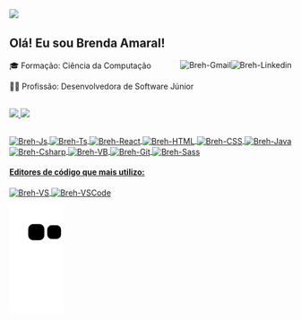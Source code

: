 <img width="1020px" height="auto" src="https://www.ipmaia.pt/pt/ensino_/ofertaformativa_/ctesp_/curso_32005/PublishingImages/CTeSP-PMJD.jpg?RenditionID=15" />

## Olá! Eu sou Brenda Amaral!

<div style: "display: inline_block">
  <a href="https://www.linkedin.com/in/brenda-amaral-710641209/" target="_blank"><img align="right" alt="Breh-Linkedin" src="https://img.shields.io/badge/-LinkedIn-blue?style=flat&logo=Linkedin&logoColor=white&link=https://www.linkedin.com/in/brenda-amaral-710641209/" target="_blank"></a>
  <a href="mailto:brendaamaral2001@gmail.com"><img align="right" alt="Breh-Gmail" src="https://img.shields.io/badge/-Gmail-red?style=flat&logo=Gmail&logoColor=white&link=brendaamaral2001@gmail.com" target="_blank"></a>
</div>

:mortar_board: Formação: Ciência da Computação

:woman_technologist: Profissão: Desenvolvedora de Software Júnior

<div><br>
  <a href="https://github.com/Breh2001/"/>
  <img height="160cm" src="https://github-readme-stats.vercel.app/api?username=Breh2001&show_icons=true&theme=swift"/>
  <img height="160cm" src="https://github-readme-stats.vercel.app/api/top-langs/?username=Breh2001&layout=compact&langs_count=16&theme=swift"/>
</div>

##

<div>
  
###
  
  
<div style: "display: inline_block">
  <img align="center" alt="Breh-Js" src="https://img.shields.io/badge/-Javascript-blue?style=flat&logo=JavaScript&logoColor=white&color=yellow"/>
  <img align="center" alt="Breh-Ts" src="https://img.shields.io/badge/-Typescript-blue?style=flat&logo=TypeScript&logoColor=white&color=blue"/>
  <img align="center" alt="Breh-React" src="https://img.shields.io/badge/-React-blue?style=flat&logo=React&logoColor=white&color=9cf"/>
  <img align="center" alt="Breh-HTML" src="https://img.shields.io/badge/-HTML-blue?style=flat&logo=HTML&logoColor=white&color=important"/>
  <img align="center" alt="Breh-CSS" src="https://img.shields.io/badge/-CSS-blue?style=flat&logo=CSS&logoColor=white&color=blue"/>
  <img align="center" alt="Breh-Java" src="https://img.shields.io/badge/-Java-blue?style=flat&logo=java&logoColor=white&color=yellow"/>
  <img align="center" alt="Breh-Csharp" src="https://img.shields.io/badge/-Csharp-blue?style=flat&logo=Csharp&logoColor=white&color=blueviolet"/>
  <img align="center" alt="Breh-VB" src="https://img.shields.io/badge/-VisualBasic.Net-blue?style=flat&logo=visualbasic&logoColor=white&color=blueviolet"/>
  <img align="center" alt="Breh-Git" src="https://img.shields.io/badge/-Git-blue?style=flat&logo=Git&logoColor=white&color=orange"/>
  <img align="center" alt="Breh-Sass" src="https://img.shields.io/badge/-Sass-blue?style=flat&logo=Sass&logoColor=white&color=ff69b4"/>
</div>

#### Editores de código que mais utilizo:

<div style: "display: inline_block">
  <img align="center" alt="Breh-VS" src="https://img.shields.io/badge/-VisualStudio-blue?style=flat&logo=visualstudio&logoColor=white&color=blueviolet"/>
  <img align="center" alt="Breh-VSCode" src="https://img.shields.io/badge/-VSCode-blue?style=flat&logo=visualstudiocode&logoColor=white&color=informational"/>
</div>
</div>

![Snake animation](https://github.com/Breh2001/Breh2001/blob/output/github-contribution-grid-snake.svg)
